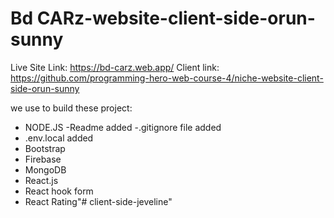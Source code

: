 # Bd CARz-website-client-side-orun-sunny

Live Site Link:  https://bd-carz.web.app/
Client link: https://github.com/programming-hero-web-course-4/niche-website-client-side-orun-sunny

we use to build these project:


- NODE.JS
-Readme added
-.gitignore file added
- .env.local  added
- Bootstrap
- Firebase
- MongoDB
- React.js
- React hook form
- React Rating"# client-side-jeveline" 
